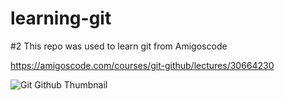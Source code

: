 # learning-git
#2 This repo was used to learn git from Amigoscode

https://amigoscode.com/courses/git-github/lectures/30664230

![Git   Github Thumbnail](https://user-images.githubusercontent.com/107305274/209530582-c100fd84-b696-4bc7-9223-fcbf1f460dad.png)

